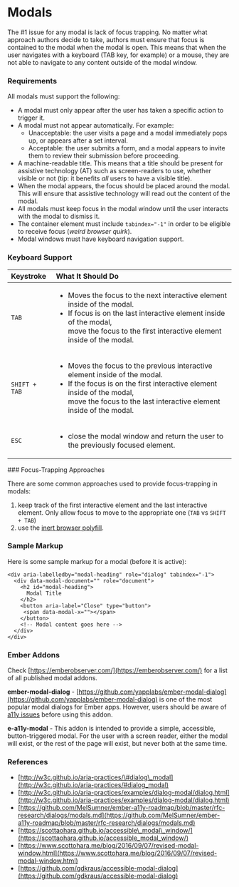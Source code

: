 # Modals

The \#1 issue for any modal is lack of focus trapping. No matter what approach authors decide to take, authors must ensure that focus is contained to the modal when the modal is open. This means that when the user navigates with a keyboard \(TAB key, for example\) or a mouse, they are not able to navigate to any content outside of the modal window.

### Requirements

All modals must support the following: 

* A modal must only appear after the user has taken a specific action to trigger it. 
* A modal must not appear automatically. For example: 
  * Unacceptable: the user visits a page and a modal immediately pops up, or appears after a set interval. 
  * Acceptable: the user submits a form, and a modal appears to invite them to review their submission before proceeding. 
* A machine-readable title. This means that a title should be present for assistive technology \(AT\) such as screen-readers to use, whether visible or not \(tip: it benefits _all_ users to have a visible title\).   
* When the modal appears, the focus should be placed around the modal. This will ensure that assistive technology will read out the content of the modal. 
* All modals must keep focus in the modal window until the user interacts with the modal to dismiss it.
* The container element must include `tabindex="-1"` in order to be eligible to receive focus \(_weird browser quirk_\).
* Modal windows must have keyboard navigation support. 

### Keyboard Support

<table>
  <thead>
    <tr>
      <th style="text-align:left">Keystroke</th>
      <th style="text-align:left">What It Should Do</th>
    </tr>
  </thead>
  <tbody>
    <tr>
      <td style="text-align:left"><code>TAB</code>
      </td>
      <td style="text-align:left">
        <ul>
          <li>Moves the focus to the next interactive element inside of the modal.</li>
          <li>If focus is on the last interactive element inside of the modal,
            <br />move the focus to the first interactive element inside of the modal.</li>
        </ul>
      </td>
    </tr>
    <tr>
      <td style="text-align:left"><code>SHIFT + TAB</code>
      </td>
      <td style="text-align:left">
        <ul>
          <li>Moves the focus to the previous interactive element inside of the modal.</li>
          <li>If the focus is on the first interactive element inside of the modal,
            <br
            />move the focus to the last interactive element inside of the modal.</li>
        </ul>
      </td>
    </tr>
    <tr>
      <td style="text-align:left"><code>ESC</code>
      </td>
      <td style="text-align:left">
        <ul>
          <li>close the modal window and return the user to the previously focused element.</li>
        </ul>
      </td>
    </tr>
  </tbody>
</table>### Focus-Trapping Approaches

There are some common approaches used to provide focus-trapping in modals:

1. keep track of the first interactive element and the last interactive element. Only allow focus to move to the appropriate one \(`TAB` vs `SHIFT + TAB`\)
2. use the [inert browser polyfill](https://github.com/wicg/inert).

### Sample Markup

Here is some sample markup for a modal \(before it is active\):

```markup
<div aria-labelledby="modal-heading" role="dialog" tabindex="-1">
  <div data-modal-document="" role="document">
    <h2 id="modal-heading">
      Modal Title
    </h2>
    <button aria-label="Close" type="button">
     <span data-modal-x=""></span>
    </button>
    <!-- Modal content goes here -->
  </div>
</div>
```

### Ember Addons

Check [https://emberobserver.com/](https://emberobserver.com/) for a list of all published modal addons.

**ember-modal-dialog** - [https://github.com/yapplabs/ember-modal-dialog](https://github.com/yapplabs/ember-modal-dialog) is one of the most popular modal dialogs for Ember apps. However, users should be aware of [a11y issues](https://github.com/yapplabs/ember-modal-dialog/issues/236) before using this addon. 

**e-a11y-modal** - This addon is intended to provide a simple, accessible, button-triggered modal. For the user with a screen reader, either the modal will exist, or the rest of the page will exist, but never both at the same time.



### References

* [http://w3c.github.io/aria-practices/\#dialog\_modal](http://w3c.github.io/aria-practices/#dialog_modal)
* [http://w3c.github.io/aria-practices/examples/dialog-modal/dialog.html](http://w3c.github.io/aria-practices/examples/dialog-modal/dialog.html)
* [https://github.com/MelSumner/ember-a11y-roadmap/blob/master/rfc-research/dialogs/modals.md](https://github.com/MelSumner/ember-a11y-roadmap/blob/master/rfc-research/dialogs/modals.md)
* [https://scottaohara.github.io/accessible\_modal\_window/](https://scottaohara.github.io/accessible_modal_window/)
* [https://www.scottohara.me/blog/2016/09/07/revised-modal-window.html](https://www.scottohara.me/blog/2016/09/07/revised-modal-window.html)
* [https://github.com/gdkraus/accessible-modal-dialog](https://github.com/gdkraus/accessible-modal-dialog)

